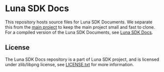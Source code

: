 # Luna SDK Docs

This repository hosts source files for Luna SDK Documents. We separate this from the [main project](https://github.com/JX-Master/LunaSDK) to keep the main project small and fast to clone. For a compiled version of the Luna SDK Documents, see [Luna SDK Docs](https://www.lunasdk.org).

## License

The Luna SDK Docs repository is a part of Luna SDK project, and is licensed under zlib/libpng license, see [LICENSE.txt](./LICENSE.txt) for more information.